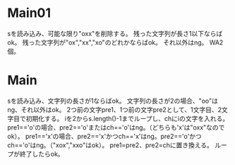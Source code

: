 # Main01
sを読み込み、可能な限り"oxx"を削除する。
残った文字列が長さ1以下ならばok。
残った文字列が"ox","xx","xo"のどれかならばok。
それ以外はng。
WA2個。

# Main
sを読み込み、文字列の長さが1ならばok。
文字列の長さが2の場合、"oo"はng、それ以外はok。
2つ前の文字pre1、1つ前の文字pre2として、1文字目、2文字目で初期化する。
iを2からs.length()-1までループし、chにiの文字を入れる。
pre1=='o'の場合、pre2=='o'またはch=='o'はng。（どちらも'x'は"oxx"なのでok）。
pre1=='x'の場合、pre2=='x'かつch=='x'はng。pre2=='o'かつch=='o'はng。（"xox","xxo"はok）。
pre1=pre2、pre2=chに置き換える。
ループが終了したらok。
